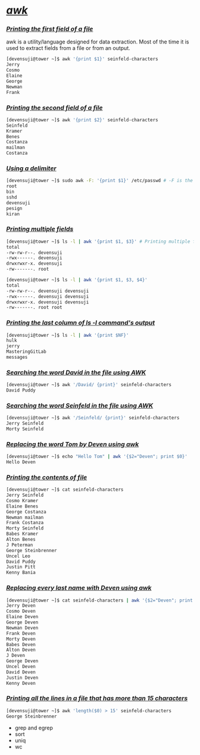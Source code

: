 # <b><ins><i>awk</i></ins></b>
  
### <b><ins><i>Printing the first field of a file</i></ins></b>
awk is a utility/language designed for data extraction. Most of the time it is used to extract fields from a file or from an output.
```bash
[devensuji@tower ~]$ awk '{print $1}' seinfeld-characters 
Jerry
Cosmo
Elaine
George
Newman
Frank
```
### <b><ins><i>Printing the second field of a file</i></ins></b>
```bash
[devensuji@tower ~]$ awk '{print $2}' seinfeld-characters 
Seinfeld
Kramer
Benes
Costanza
mailman
Costanza
```
### <b><ins><i>Using a delimiter</i></ins></b>
```bash
[devensuji@tower ~]$ sudo awk -F: '{print $1}' /etc/passwd # -F is the option to use and colon is the delimiter 
root
bin
sshd
devensuji
pesign
kiran
```
### <b><ins><i>Printing multiple fields</i></ins></b>
```bash
[devensuji@tower ~]$ ls -l | awk '{print $1, $3}' # Printing multiple fields
total
-rw-rw-r--. devensuji
-rwx------. devensuji
drwxrwxr-x. devensuji
-rw-------. root
```

```bash
[devensuji@tower ~]$ ls -l | awk '{print $1, $3, $4}' 
total
-rw-rw-r--. devensuji devensuji
-rwx------. devensuji devensuji
drwxrwxr-x. devensuji devensuji
-rw-------. root root
```
### <b><ins><i>Printing the last column of ls -l command's output</i></ins></b>
```bash
[devensuji@tower ~]$ ls -l | awk '{print $NF}' 
hulk
jerry
MasteringGitLab
messages
```
### <b><ins><i>Searching the word David in the file using AWK</i></ins></b>
```bash
[devensuji@tower ~]$ awk '/David/ {print}' seinfeld-characters 
David Puddy
```
### <b><ins><i>Searching the word Seinfeld in the file using AWK</i></ins></b>
```bash
[devensuji@tower ~]$ awk '/Seinfeld/ {print}' seinfeld-characters 
Jerry Seinfeld
Morty Seinfeld
```
### <b><ins><i>Replacing the word Tom by Deven using awk</i></ins></b>
```bash
[devensuji@tower ~]$ echo "Hello Tom" | awk '{$2="Deven"; print $0}' 
Hello Deven
```
### <b><ins><i>Printing the contents of file</i></ins></b>
```bash
[devensuji@tower ~]$ cat seinfeld-characters
Jerry Seinfeld
Cosmo Kramer
Elaine Benes
George Costanza
Newman mailman
Frank Costanza
Morty Seinfeld
Babes Kramer
Alton Benes
J Peterman
George Steinbrenner
Uncel Leo
David Puddy
Justin Pitt
Kenny Bania
```
### <b><ins><i>Replacing every last name with Deven using awk</i></ins></b>
```bash
[devensuji@tower ~]$ cat seinfeld-characters | awk '{$2="Deven"; print $0}' 
Jerry Deven
Cosmo Deven
Elaine Deven
George Deven
Newman Deven
Frank Deven
Morty Deven
Babes Deven
Alton Deven
J Deven
George Deven
Uncel Deven
David Deven
Justin Deven
Kenny Deven
```
### <b><ins><i>Printing all the lines in a file that has more than 15 characters</i></ins></b>
```bash
[devensuji@tower ~]$ awk 'length($0) > 15' seinfeld-characters
George Steinbrenner
```
* grep and egrep
* sort
* uniq
* wc